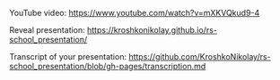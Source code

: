 YouTube video:
https://www.youtube.com/watch?v=mXKVQkud9-4

Reveal presentation:
https://kroshkonikolay.github.io/rs-school_presentation/

Transcript of your presentation:
https://github.com/KroshkoNikolay/rs-school_presentation/blob/gh-pages/transcription.md
